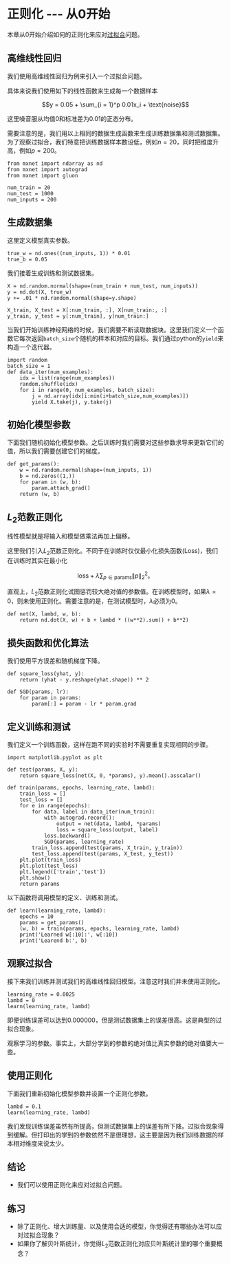 # 正则化 --- 从0开始

本章从0开始介绍如何的正则化来应对[过拟合](underfit-overfit.md)问题。

## 高维线性回归

我们使用高维线性回归为例来引入一个过拟合问题。


具体来说我们使用如下的线性函数来生成每一个数据样本

$$y = 0.05 + \sum_{i = 1}^p 0.01x_i +  \text{noise}$$

这里噪音服从均值0和标准差为0.01的正态分布。

需要注意的是，我们用以上相同的数据生成函数来生成训练数据集和测试数据集。为了观察过拟合，我们特意把训练数据样本数设低，例如$n=20$，同时把维度升高，例如$p=200$。

```{.python .input  n=1}
from mxnet import ndarray as nd
from mxnet import autograd
from mxnet import gluon

num_train = 20
num_test = 1000
num_inputs = 200
```

## 生成数据集


这里定义模型真实参数。

```{.python .input  n=2}
true_w = nd.ones((num_inputs, 1)) * 0.01
true_b = 0.05
```

我们接着生成训练和测试数据集。

```{.python .input  n=3}
X = nd.random.normal(shape=(num_train + num_test, num_inputs))
y = nd.dot(X, true_w)
y += .01 * nd.random.normal(shape=y.shape)

X_train, X_test = X[:num_train, :], X[num_train:, :]
y_train, y_test = y[:num_train], y[num_train:]
```

当我们开始训练神经网络的时候，我们需要不断读取数据块。这里我们定义一个函数它每次返回`batch_size`个随机的样本和对应的目标。我们通过python的`yield`来构造一个迭代器。

```{.python .input  n=4}
import random
batch_size = 1
def data_iter(num_examples):
    idx = list(range(num_examples))
    random.shuffle(idx)
    for i in range(0, num_examples, batch_size):
        j = nd.array(idx[i:min(i+batch_size,num_examples)])
        yield X.take(j), y.take(j)
```

## 初始化模型参数

下面我们随机初始化模型参数。之后训练时我们需要对这些参数求导来更新它们的值，所以我们需要创建它们的梯度。

```{.python .input  n=5}
def get_params():
    w = nd.random.normal(shape=(num_inputs, 1))
    b = nd.zeros((1,))
    for param in (w, b):
        param.attach_grad()
    return (w, b)
```

## $L_2$范数正则化


线性模型就是将输入和模型做乘法再加上偏移。

这里我们引入$L_2$范数正则化。不同于在训练时仅仅最小化损失函数(Loss)，我们在训练时其实在最小化

$$\text{loss} + \lambda \sum_{p \in \textrm{params}}\|p\|_2^2。$$

直观上，$L_2$范数正则化试图惩罚较大绝对值的参数值。在训练模型时，如果$\lambda = 0$，则未使用正则化。需要注意的是，在测试模型时，$\lambda$必须为0。

```{.python .input  n=6}
def net(X, lambd, w, b):
    return nd.dot(X, w) + b + lambd * ((w**2).sum() + b**2)
```

## 损失函数和优化算法

我们使用平方误差和随机梯度下降。

```{.python .input  n=7}
def square_loss(yhat, y):
    return (yhat - y.reshape(yhat.shape)) ** 2

def SGD(params, lr):
    for param in params:
        param[:] = param - lr * param.grad
```

## 定义训练和测试

我们定义一个训练函数，这样在跑不同的实验时不需要重复实现相同的步骤。

```{.python .input  n=8}
import matplotlib.pyplot as plt

def test(params, X, y):
    return square_loss(net(X, 0, *params), y).mean().asscalar()

def train(params, epochs, learning_rate, lambd):
    train_loss = []
    test_loss = []
    for e in range(epochs):        
        for data, label in data_iter(num_train):
            with autograd.record():
                output = net(data, lambd, *params)
                loss = square_loss(output, label)
            loss.backward()
            SGD(params, learning_rate)
        train_loss.append(test(params, X_train, y_train))
        test_loss.append(test(params, X_test, y_test))
    plt.plot(train_loss)
    plt.plot(test_loss)
    plt.legend(['train','test'])
    plt.show()
    return params
```

以下函数将调用模型的定义、训练和测试。

```{.python .input  n=9}
def learn(learning_rate, lambd):
    epochs = 10
    params = get_params()
    (w, b) = train(params, epochs, learning_rate, lambd)
    print('Learned w[:10]:', w[:10])
    print('Learend b:', b)
```

## 观察过拟合

接下来我们训练并测试我们的高维线性回归模型。注意这时我们并未使用正则化。

```{.python .input  n=10}
learning_rate = 0.0025
lambd = 0
learn(learning_rate, lambd)
```

即便训练误差可以达到0.000000，但是测试数据集上的误差很高。这是典型的过拟合现象。

观察学习的参数。事实上，大部分学到的参数的绝对值比真实参数的绝对值要大一些。


## 使用正则化

下面我们重新初始化模型参数并设置一个正则化参数。

```{.python .input  n=11}
lambd = 0.1
learn(learning_rate, lambd)
```

我们发现训练误差虽然有所提高，但测试数据集上的误差有所下降。过拟合现象得到缓解。但打印出的学到的参数依然不是很理想，这主要是因为我们训练数据的样本相对维度来说太少。

## 结论

* 我们可以使用正则化来应对过拟合问题。

## 练习

* 除了正则化、增大训练量、以及使用合适的模型，你觉得还有哪些办法可以应对过拟合现象？
* 如果你了解贝叶斯统计，你觉得$L_2$范数正则化对应贝叶斯统计里的哪个重要概念？

